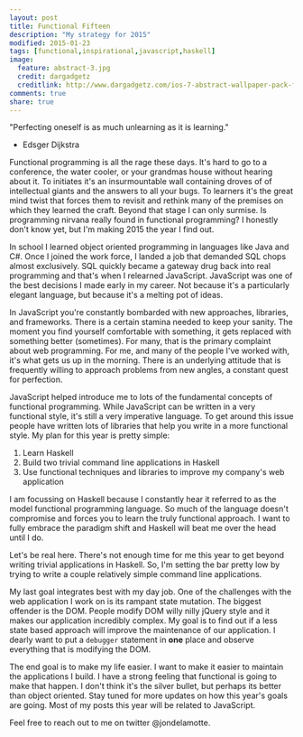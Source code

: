 ```yaml
---
layout: post
title: Functional Fifteen
description: "My strategy for 2015"
modified: 2015-01-23
tags: [functional,inspirational,javascript,haskell]
image:
  feature: abstract-3.jpg
  credit: dargadgetz
  creditlink: http://www.dargadgetz.com/ios-7-abstract-wallpaper-pack-for-iphone-5-and-ipod-touch-retina/
comments: true
share: true
---
```


"Perfecting oneself is as much unlearning as it is learning."
- Edsger Dijkstra

Functional programming is all the rage these days. It's hard to go to a
conference, the water cooler, or your grandmas house without hearing about it.
To initiates it's an insurmountable wall containing droves of of intellectual
giants and the answers to all your bugs. To learners it's the great mind twist
that forces them to revisit and rethink many of the premises on which they
learned the craft. Beyond that stage I can only surmise. Is programming nirvana
really found in functional programming? I honestly don't know yet, but I'm
making 2015 the year I find out.

In school I learned object oriented programming in languages like Java and C#.
Once I joined the work force, I landed a job that demanded SQL chops almost
exclusively. SQL quickly became a gateway drug back into real programming and
that's when I relearned JavaScript. JavaScript was one of the best decisions I
made early in my career. Not because it's a particularly elegant language, but
because it's a melting pot of ideas.

In JavaScript you're constantly bombarded with new approaches, libraries, and
frameworks. There is a certain stamina needed to keep your sanity. The moment
you find yourself comfortable with something, it gets replaced with something
better (sometimes). For many, that is the primary complaint about web
programming. For me, and many of the people I've worked with, it's what gets us
up in the morning. There is an underlying attitude that is frequently willing
to approach problems from new angles, a constant quest for perfection.

JavaScript helped introduce me to lots of the fundamental concepts of
functional programming. While JavaScript can be written in a very functional
style, it's still a very imperative language. To get around this issue people
have written lots of libraries that help you write in a more functional style.
My plan for this year is pretty simple:

1. Learn Haskell
1. Build two trivial command line applications in Haskell
1. Use functional techniques and libraries to improve my company's web application

I am focussing on Haskell because I constantly hear it referred to as the model
functional programming language. So much of the language doesn't compromise and
forces you to learn the truly functional approach. I want to fully embrace the
paradigm shift and Haskell will beat me over the head until I do.

Let's be real here. There's not enough time for me this year to get beyond
writing trivial applications in Haskell. So, I'm setting the bar pretty low by
trying to write a couple relatively simple command line applications.

My last goal integrates best with my day job. One of the challenges with the
web application I work on is its rampant state mutation. The biggest offender
is the DOM. People modify DOM willy nilly jQuery style and it makes our
application incredibly complex. My goal is to find out if a less state based
approach will improve the maintenance of our application. I dearly want to put
a `debugger` statement in **one** place and observe everything that is
modifying the DOM.

The end goal is to make my life easier. I want to make it easier to maintain
the applications I build. I have a strong feeling that functional is going to
make that happen. I don't think it's the silver bullet, but perhaps its better
than object oriented. Stay tuned for more updates on how this year's goals are
going. Most of my posts this year will be related to JavaScript.

Feel free to reach out to me on twitter @jondelamotte.

